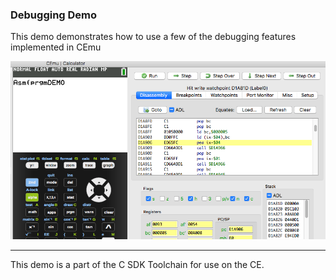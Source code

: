 ### Debugging Demo

This demo demonstrates how to use a few of the debugging features implemented in CEmu

![Screenshot](screenshot.png)

---

This demo is a part of the C SDK Toolchain for use on the CE.


